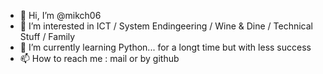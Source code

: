 - 👋 Hi, I’m @mikch06
- 👀 I’m interested in ICT / System Endingeering / Wine & Dine / Technical Stuff / Family
- 🌱 I’m currently learning Python... for a longt time but with less success
- 📫 How to reach me : mail or by github

<!---
mikch06/mikch06 is a ✨ special ✨ repository because its `README.md` (this file) appears on your GitHub profile.
You can click the Preview link to take a look at your changes.
--->
